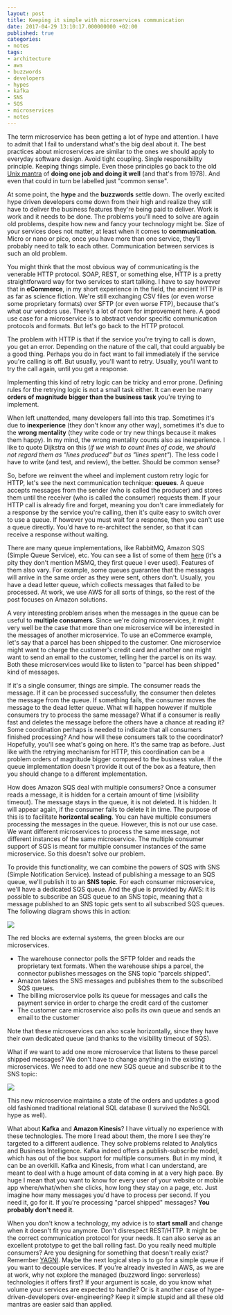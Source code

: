 ```yaml
---
layout: post
title: Keeping it simple with microservices communication
date: 2017-04-29 13:10:17.000000000 +02:00
published: true
categories:
- notes
tags:
- architecture
- aws
- buzzwords
- developers
- hypes
- kafka
- SNS
- SQS
- microservices
- notes
---
```


The term microservice has been getting a lot of hype and attention. I have to
admit that I fail to understand what's the big deal about it. The best practices
about microservices are similar to the ones we should apply to everyday software
design. Avoid tight coupling. Single responsibility principle. Keeping things
simple. Even those principles go back to the old <a
href="https://en.wikipedia.org/wiki/Unix_philosophy" target="_blank"
rel="noopener noreferrer">Unix mantra</a> of <strong>doing one job and doing it
well</strong> (and that's from 1978). And even that could in turn be labelled
just "common sense".

<!--more-->

At some point, the <strong>hype</strong> and the <strong>buzzwords</strong>
settle down. The overly excited hype driven developers come down from their high
and realize they still have to deliver the business features they're being paid
to deliver. Work is work and it needs to be done. The problems you'll need to
solve are again old problems, despite how new and fancy your technology might
be. Size of your services does not matter, at least when it comes to
<strong>communication</strong>. Micro or nano or pico, once you have more than
one service, they'll probably need to talk to each other. Communication between
services is such an old problem.

You might think that the most obvious way of communicating is the venerable HTTP
protocol. SOAP, REST, or something else, HTTP is a pretty straightforward way
for two services to start talking. I have to say however that in
<strong>eCommerce</strong>, in my short experience in the field, the ancient
HTTP is as far as science fiction. We're still exchanging CSV files (or even
worse some proprietary formats) over SFTP (or even worse FTP), because that's
what our vendors use. There's a lot of room for improvement here. A good use
case for a microservice is to abstract vendor specific communication protocols
and formats. But let's go back to the HTTP protocol.

The problem with HTTP is that if the service you're trying to call is down, you
get an error. Depending on the nature of the call, that could arguably be a good
thing. Perhaps you do in fact want to fail immediately if the service you're
calling is off. But usually, you'll want to retry. Usually, you'll want to try
the call again, until you get a response.

Implementing this kind of retry logic can be tricky and error prone. Defining
rules for the retrying logic is not a small task either. It can even be many
<strong>orders of magnitude bigger than the business task</strong> you're trying
to implement.

When left unattended, many developers fall into this trap. Sometimes it's due to
<strong>inexperience</strong> (they don't know any other way), sometimes it's
due to the <strong>wrong mentality</strong> (they write code or try new things
because it makes them happy). In my mind, the wrong mentality counts also
as inexperience. I like to quote Dijkstra on this (<em>if we wish to count lines
of code, we should not regard them as "lines produced" but as "lines
spent"</em>). The less code I have to write (and test, and review), the better.
Should be common sense?

So, before we reinvent the wheel and implement custom retry logic for HTTP,
let's see the next communication technique: <strong>queues</strong>. A queue
accepts messages from the sender (who is called the producer) and stores them
until the receiver (who is called the consumer) requests them. If your HTTP call
is already fire and forget, meaning you don't care immediately for a response by
the service you're calling, then it's quite easy to switch over to use a queue.
If however you must wait for a response, then you can't use a queue directly.
You'd have to re-architect the sender, so that it can receive a response without
waiting.

There are many queue implementations, like RabbitMQ, Amazon SQS (Simple Queue
Service), etc. You can see a list of some of them <a href="http://queues.io/"
target="_blank" rel="noopener noreferrer">here</a> (it's a pity they don't
mention MSMQ, they first queue I ever used). Features of them also vary. For
example, some queues guarantee that the messages will arrive in the same order
as they were sent, others don't. Usually, you have a dead letter queue, which
collects messages that failed to be processed. At work, we use AWS for all sorts
of things, so the rest of the post focuses on Amazon solutions.

A very interesting problem arises when the messages in the queue can be useful
to <strong>multiple consumers</strong>. Since we're doing microservices, it
might very well be the case that more than one microservice will be interested
in the messages of another microservice. To use an eCommerce example, let's say
that a parcel has been shipped to the customer. One microservice might want to
charge the customer's credit card and another one might want to send an email to
the customer, telling her the parcel is on its way. Both these microservices
would like to listen to "parcel has been shipped" kind of messages.

If it's a single consumer, things are simple. The consumer reads the message. If
it can be processed successfully, the consumer then deletes the message from the
queue. If something fails, the consumer moves the message to the dead letter
queue. What will happen however if multiple consumers try to process the same
message? What if a consumer is really fast and deletes the message before the
others have a chance at reading it? Some coordination perhaps is needed to
indicate that all consumers finished processing? And how will these consumers
talk to the coordinator? Hopefully, you'll see what's going on here. It's the
same trap as before. Just like with the retrying mechanism for HTTP, this
coordination can be a problem orders of magnitude bigger compared to the
business value. If the queue implementation doesn't provide it out of the box as
a feature, then you should change to a different implementation.

How does Amazon SQS deal with multiple consumers? Once a consumer reads a
message, it is hidden for a certain amount of time (visibility timeout). The
message stays in the queue, it is not deleted. It is hidden. It will appear
again, if the consumer fails to delete it in time. The purpose of this is to
facilitate <strong>horizontal scaling</strong>. You can have multiple consumers
processing the messages in the queue. However, this is not our use case. We want
different microservices to process the same message, not different instances of
the same microservice. The multiple consumer support of SQS is meant for
multiple consumer instances of the same microservice. So this doesn't solve our
problem.

To provide this functionality, we can combine the powers of SQS with SNS (Simple
Notification Service). Instead of publishing a message to an SQS queue, we'll
publish it to an <strong>SNS topic</strong>. For each consumer microservice,
we'll have a dedicated SQS queue. And the glue is provided by AWS: it is
possible to subscribe an SQS queue to an SNS topic, meaning that a message
published to an SNS topic gets sent to all subscribed SQS queues. The following
diagram shows this in action:

<img src="{{ site.baseurl }}/assets/2017/sns-sqs1.png" />

The red blocks are external systems, the green blocks are our microservices.
<ul>
<li>The warehouse connector polls the SFTP folder and reads the proprietary text formats. When the warehouse ships a parcel, the connector publishes messages on the SNS topic "parcels shipped".</li>
<li>Amazon takes the SNS messages and publishes them to the subscribed SQS queues.</li>
<li>The billing microservice polls its queue for messages and calls the payment service in order to charge the credit card of the customer</li>
<li>The customer care microservice also polls its own queue and sends an email to the customer</li>
</ul>

Note that these microservices can also scale horizontally, since they have their
own dedicated queue (and thanks to the visibility timeout of SQS).

What if we want to add one more microservice that listens to these parcel
shipped messages? We don't have to change anything in the existing
microservices. We need to add one new SQS queue and subscribe it to the SNS
topic:

<img src="{{ site.baseurl }}/assets/2017/sns-sqs.png" />

This new microservice maintains a state of the orders and updates a good old
fashioned traditional relational SQL database (I survived the NoSQL hype as
well).

What about <strong>Kafka</strong> and <strong>Amazon Kinesis</strong>? I have
virtually no experience with these technologies. The more I read about them, the
more I see they're targeted to a different audience. They solve problems related
to Analytics and Business Intelligence. Kafka indeed offers a publish-subscribe
model, which has out of the box support for multiple consumers. But in my mind,
it can be an overkill. Kafka and Kinesis, from what I can understand, are meant
to deal with a huge amount of data coming in at a very high pace. By huge I mean
that you want to know for every user of your website or mobile app
where/what/when she clicks, how long they stay on a page, etc. Just imagine how
many messages you'd have to process per second. If you need it, go for it. If
you're processing "parcel shipped" messages? <strong>You probably don't need
it</strong>.

When you don't know a technology, my advice is to <strong>start small</strong>
and change when it doesn't fit you anymore. Don't disrespect REST/HTTP. It might
be the correct communication protocol for your needs. It can also serve as an
excellent prototype to get the ball rolling fast. Do you really need multiple
consumers? Are you designing for something that doesn't really exist? Remember
<a href="https://en.wikipedia.org/wiki/You_aren%27t_gonna_need_it"
target="_blank" rel="noopener noreferrer">YAGNI</a>. Maybe the next logical step
is to go for a simple queue if you want to decouple services. If you're already
invested in AWS, as we are at work, why not explore the managed (buzzword lingo:
serverless) technologies it offers first? If your argument is scale, do you know
what volume your services are expected to handle? Or is it another case of
hype-driven-developers over-engineering? Keep it simple stupid and all these old
mantras are easier said than applied.
